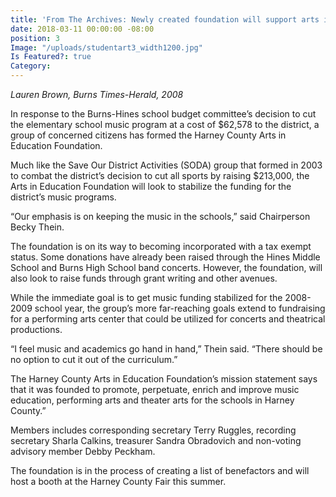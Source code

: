 ```yaml
---
title: 'From The Archives: Newly created foundation will support arts in education'
date: 2018-03-11 00:00:00 -08:00
position: 3
Image: "/uploads/studentart3_width1200.jpg"
Is Featured?: true
Category: 
---
```


*Lauren Brown, Burns Times-Herald, 2008*

In response to the Burns-Hines school budget committee’s decision to cut the elementary school music program at a cost of $62,578 to the district, a group of concerned citizens has formed the Harney County Arts in Education Foundation.

Much like the Save Our District Activities (SODA) group that formed in 2003 to combat the district’s decision to cut all sports by raising $213,000, the Arts in Education Foundation will look to stabilize the funding for the district’s music programs.

“Our emphasis is on keeping the music in the schools,” said Chairperson Becky Thein.

The foundation is on its way to becoming incorporated with a tax exempt status. Some donations have already been raised through the Hines Middle School and Burns High School band concerts. However, the foundation, will also look to raise funds through grant writing and other avenues.

While the immediate goal is to get music funding stabilized for the 2008-2009 school year, the group’s more far-reaching goals extend to fundraising for a performing arts center that could be utilized for concerts and theatrical productions.

“I feel music and academics go hand in hand,” Thein said. “There should be no option to cut it out of the curriculum.”

The Harney County Arts in Education Foundation’s mission statement says that it was founded to promote, perpetuate, enrich and improve music education, performing arts and theater arts for the schools in Harney County.”

Members includes corresponding secretary Terry Ruggles, recording secretary Sharla Calkins, treasurer Sandra Obradovich and non-voting advisory member Debby Peckham.

The foundation is in the process of creating a list of benefactors and will host a booth at the Harney County Fair this summer.
